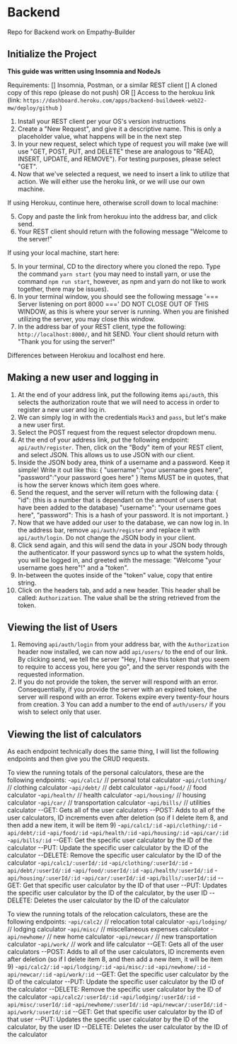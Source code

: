 # Backend
Repo for Backend work on Empathy-Builder

## Initialize the Project
**This guide was written using Insomnia and NodeJs**

Requirements:
[] Insomnia, Postman, or a similar REST client
[] A cloned copy of this repo (please do not push) 
OR
[] Access to the herokuu link (link: `https://dashboard.heroku.com/apps/backend-buildweek-web22-mw/deploy/github` )

1) Install your REST client per your OS's version instructions
2) Create a "New Request", and give it a descriptive name. This is only a placeholder value, what happens will be in the next step
3) In your new request, select which type of request you will make (we will use "GET, POST, PUT, and DELETE" these are analogous to "READ, INSERT, UPDATE, and REMOVE"). For testing purposes, please select "GET".
4) Now that we've selected a request, we need to insert a link to utilize that action. We will either use the heroku link, or we will use our own machine.

If using Herokuu, continue here, otherwise scroll down to local machine:

5) Copy and paste the link from herokuu into the address bar, and click send.
6) Your REST client should return with the following message "Welcome to the server!"

If using your local machine, start here:

5) In your terminal, CD to the directory where you cloned the repo. Type the command `yarn start` (you may need to install yarn, or use the command `npm run start`, however, as npm and yarn do not like to work together, there may be issues).
6) In your terminal window, you should see the following message '=== Server listening on port 8000 ===' DO NOT CLOSE OUT OF THIS WINDOW, as this is where your server is running. When you are finished utilizing the server, you may close this window.
7) In the address bar of your REST client, type the following:
`http://localhost:8000/`, and hit SEND. Your client should return with "Thank you for using the server!"

Differences between Herokuu and localhost end here.

## Making a new user and logging in

1) At the end of your address link, put the following items `api/auth`, this selects the authorization route that we will need to access in order to register a new user and log in.
2) We can simply log in with the credentials `Mack3` and `pass`, but let's make a new user first.
3) Select the POST request from the request selector dropdown menu.
4) At the end of your address link, put the following endpoint: `api/auth/register`. Then, click on the "Body" item of your REST client, and select JSON. This allows us to use JSON with our client.
5) Inside the JSON body area, think of a username and a password. Keep it simple! Write it out like this:
{
    "username":"your username goes here",
    "password":"your password goes here"
} 
Items MUST be in quotes, that is how the server knows which item goes where.
6) Send the request, and the server will return with the following data:
{
    "id": (this is a number that is dependant on the amount of users that have been added to the database)
    "username": "your username goes here",
    "password": This is a hash of your password. It is not important.
}
7) Now that we have added our user to the database, we can now log in. In the address bar, remove `api/auth/register` and replace it with `api/auth/login`. Do not change the JSON body in your client.
8) Click send again, and this will send the data in your JSON body through the authenticator. If your password syncs up to what the system holds, you will be logged in, and greeted with the message: "Welcome "your username goes here"!" and a "token".
9) In-between the quotes inside of the "token" value, copy that entire string.
10) Click on the headers tab, and add a new header. This header shall be called:
`Authorization`. The value shall be the string retrieved from the token.

## Viewing the list of Users

1) Removing `api/auth/login` from your address bar, with the `Authorization` header now installed, we can now add `api/users/` to the end of our link. By clicking send, we tell the server "Hey, I have this token that you seem to require to access you, here you go", and the server responds with the requested information.
2) If you do not provide the token, the server will respond with an error. Consequentially, if you provide the server with an expired token, the server will respond with an error. Tokens expire every twenty-four hours from creation.
3 You can add a number to the end of `auth/users/` if you wish to select only that user. 

## Viewing the list of calculators

As each endpoint technically does the same thing, I will list the following endpoints and then give you the CRUD requests. 

To view the running totals of the personal calculators, these are the following endpoints:
-`api/calc1/` // personal total calculator
-`api/clothing/` // clothing calculator
-`api/debt/` // debt calculator
-`api/food/` // food calculator
-`api/health/` // health calculator
-`api/housing/` // housing calculator
-`api/car/` // transportation calculator
-`api/bills/` // utilities calculator
--GET: Gets all of the user calculators
--POST: Adds to all of the user calculators, ID increments even after deletion (so if I delete item 8, and then add a new item, it will be item 9)
-`api/calc1/:id` 
-`api/clothing/:id`
-`api/debt/:id`
-`api/food/:id`
-`api/health/:id`
-`api/housing/:id`
-`api/car/:id`
-`api/bills/:id`
--GET: Get the specific user calculator by the ID of the calculator
--PUT: Update the specific user calculator by the ID of the calculator
--DELETE: Remove the specific user calculator by the ID of the calculator
-`api/calc1/:userId/:id` 
-`api/clothing/:userId/:id`
-`api/debt/:userId/:id`
-`api/food/:userId/:id`
-`api/health/:userId/:id`
-`api/housing/:userId/:id`
-`api/car/:userId/:id`
-`api/bills/:userId/:id`
--GET: Get that specific user calculator by the ID of that user
--PUT: Updates the specific user calculator by the ID of the calculator, by the user ID
--DELETE: Deletes the user calculator by the ID of the calculator

To view the running totals of the relocation calculators, these are the following endpoints:
-`api/calc2/` // relocation total calculator
-`api/lodging/` // lodging calculator
-`api/misc/` // miscellaneous expenses calculator
-`api/newhome/` // new home calculator
-`api/newcar/` // new transportation calculator
-`api/work/` // work and life calculator
--GET: Gets all of the user calculators
--POST: Adds to all of the user calculators, ID increments even after deletion (so if I delete item 8, and then add a new item, it will be item 9)
-`api/calc2/:id`
-`api/lodging/:id`
-`api/misc/:id`
-`api/newhome/:id`
-`api/newcar/:id`
-`api/work/:id`
--GET: Get the specific user calculator by the ID of the calculator
--PUT: Update the specific user calculator by the ID of the calculator
--DELETE: Remove the specific user calculator by the ID of the calculator
-`api/calc2/:userId/:id`
-`api/lodging/:userId/:id`
-`api/misc/:userId/:id`
-`api/newhome/:userId/:id`
-`api/newcar/:userId/:id`
-`api/work/:userId/:id`
--GET: Get that specific user calculator by the ID of that user
--PUT: Updates the specific user calculator by the ID of the calculator, by the user ID
--DELETE: Deletes the user calculator by the ID of the calculator